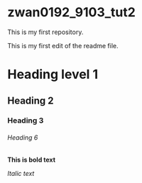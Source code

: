 # zwan0192_9103_tut2
This is my first repository.
 
This is my first edit of the readme file.

# Heading level 1
## Heading 2
### Heading 3

###### Heading 6

**This is bold text**

*Italic text*